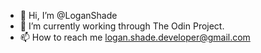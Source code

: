- 👋 Hi, I’m @LoganShade
- 🌱 I’m currently working through The Odin Project.
- 📫 How to reach me logan.shade.developer@gmail.com

<!---
LoganShade/LoganShade is a ✨ special ✨ repository because its `README.md` (this file) appears on your GitHub profile.
You can click the Preview link to take a look at your changes.
--->
